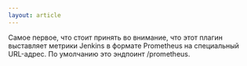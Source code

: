 ```yaml
---
layout: article
---
```

Самое первое, что стоит принять во внимание, что этот плагин выставляет метрики Jenkins в формате Prometheus на специальный URL-адрес.
По умолчанию это эндпоинт /prometheus.
